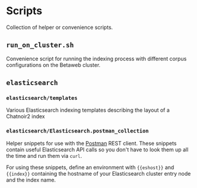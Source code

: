 # Scripts

Collection of helper or convenience scripts.

## `run_on_cluster.sh`
Convenience script for running the indexing process with different corpus configurations on the Betaweb cluster.

## `elasticsearch`
### `elasticsearch/templates`
Various Elasticsearch indexing templates describing the layout of a Chatnoir2 index

### `elasticsearch/Elasticsearch.postman_collection`
Helper snippets for use with the [Postman](https://www.getpostman.com/) REST client. These snippets contain
useful Elasticsearch API calls so you don't have to look them up all the time and run them via `curl`.

For using these snippets, define an environment with `{{eshost}}` and `{{index}}` containing the hostname of your
Elasticsearch cluster entry node and the index name.